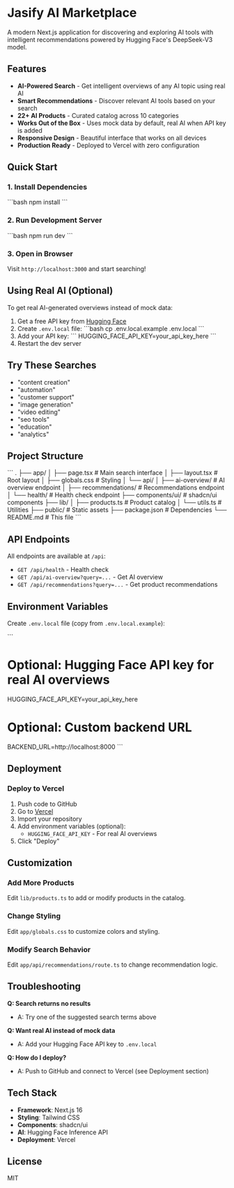 # Jasify AI Marketplace

A modern Next.js application for discovering and exploring AI tools with intelligent recommendations powered by Hugging Face's DeepSeek-V3 model.

## Features

- **AI-Powered Search** - Get intelligent overviews of any AI topic using real AI
- **Smart Recommendations** - Discover relevant AI tools based on your search
- **22+ AI Products** - Curated catalog across 10 categories
- **Works Out of the Box** - Uses mock data by default, real AI when API key is added
- **Responsive Design** - Beautiful interface that works on all devices
- **Production Ready** - Deployed to Vercel with zero configuration

## Quick Start

### 1. Install Dependencies
\`\`\`bash
npm install
\`\`\`

### 2. Run Development Server
\`\`\`bash
npm run dev
\`\`\`

### 3. Open in Browser
Visit `http://localhost:3000` and start searching!

## Using Real AI (Optional)

To get real AI-generated overviews instead of mock data:

1. Get a free API key from [Hugging Face](https://huggingface.co/settings/tokens)
2. Create `.env.local` file:
   \`\`\`bash
   cp .env.local.example .env.local
   \`\`\`
3. Add your API key:
   \`\`\`
   HUGGING_FACE_API_KEY=your_api_key_here
   \`\`\`
4. Restart the dev server

## Try These Searches

- "content creation"
- "automation"
- "customer support"
- "image generation"
- "video editing"
- "seo tools"
- "education"
- "analytics"

## Project Structure

\`\`\`
.
├── app/
│   ├── page.tsx              # Main search interface
│   ├── layout.tsx            # Root layout
│   ├── globals.css           # Styling
│   └── api/
│       ├── ai-overview/      # AI overview endpoint
│       ├── recommendations/  # Recommendations endpoint
│       └── health/           # Health check endpoint
├── components/ui/            # shadcn/ui components
├── lib/
│   ├── products.ts           # Product catalog
│   └── utils.ts              # Utilities
├── public/                   # Static assets
├── package.json              # Dependencies
└── README.md                 # This file
\`\`\`

## API Endpoints

All endpoints are available at `/api`:

- `GET /api/health` - Health check
- `GET /api/ai-overview?query=...` - Get AI overview
- `GET /api/recommendations?query=...` - Get product recommendations

## Environment Variables

Create `.env.local` file (copy from `.env.local.example`):

\`\`\`
# Optional: Hugging Face API key for real AI overviews
HUGGING_FACE_API_KEY=your_api_key_here

# Optional: Custom backend URL
BACKEND_URL=http://localhost:8000
\`\`\`

## Deployment

### Deploy to Vercel

1. Push code to GitHub
2. Go to [Vercel](https://vercel.com)
3. Import your repository
4. Add environment variables (optional):
   - `HUGGING_FACE_API_KEY` - For real AI overviews
5. Click "Deploy"

## Customization

### Add More Products

Edit `lib/products.ts` to add or modify products in the catalog.

### Change Styling

Edit `app/globals.css` to customize colors and styling.

### Modify Search Behavior

Edit `app/api/recommendations/route.ts` to change recommendation logic.

## Troubleshooting

**Q: Search returns no results**
- A: Try one of the suggested search terms above

**Q: Want real AI instead of mock data**
- A: Add your Hugging Face API key to `.env.local`

**Q: How do I deploy?**
- A: Push to GitHub and connect to Vercel (see Deployment section)

## Tech Stack

- **Framework**: Next.js 16
- **Styling**: Tailwind CSS
- **Components**: shadcn/ui
- **AI**: Hugging Face Inference API
- **Deployment**: Vercel

## License

MIT
